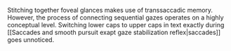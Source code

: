 Stitching together foveal glances makes use of transsaccadic memory. However, the process of connecting sequential gazes operates on a highly conceptual level. Switching lower caps to upper caps in text exactly during [[Saccades and smooth pursuit exapt gaze stabilization reflex|saccades]] goes unnoticed.